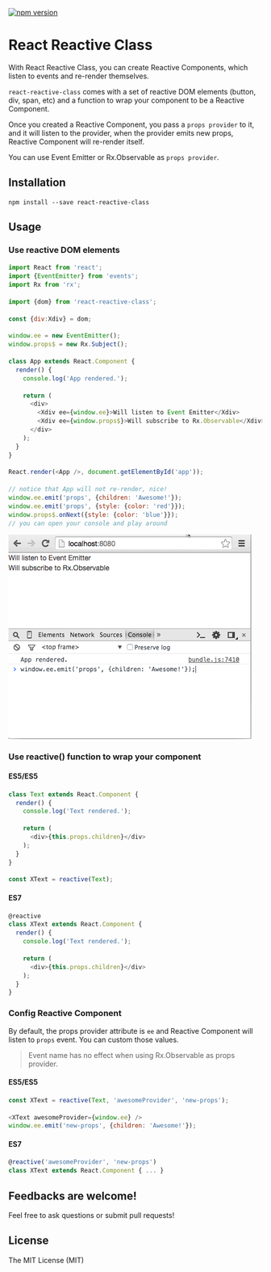[![npm version](https://img.shields.io/npm/v/react-reactive-class.svg?style=flat-square)](https://www.npmjs.com/package/react-reactive-class)

# React Reactive Class

With React Reactive Class, you can create Reactive Components, which
listen to events and re-render themselves.

`react-reactive-class` comes with a set of reactive DOM elements (button, div, span, etc) and a function to wrap your component to be a Reactive Component.

Once you created a Reactive Component, you pass a `props provider` to it, and it will listen to the provider, when the provider emits new props, Reactive Component will re-render itself.

You can use Event Emitter or Rx.Observable as `props provider`.

## Installation
```
npm install --save react-reactive-class
```

## Usage

### Use reactive DOM elements
```javascript
import React from 'react';
import {EventEmitter} from 'events';
import Rx from 'rx';

import {dom} from 'react-reactive-class';

const {div:Xdiv} = dom;

window.ee = new EventEmitter();
window.props$ = new Rx.Subject();

class App extends React.Component {
  render() {
    console.log('App rendered.');

    return (
      <div>
        <Xdiv ee={window.ee}>Will listen to Event Emitter</Xdiv>
        <Xdiv ee={window.props$}>Will subscribe to Rx.Observable</Xdiv>
      </div>
    );
  }
}

React.render(<App />, document.getElementById('app'));

// notice that App will not re-render, nice!
window.ee.emit('props', {children: 'Awesome!'});
window.ee.emit('props', {style: {color: 'red'}});
window.props$.onNext({style: {color: 'blue'}});
// you can open your console and play around
```

![Demo](./doc/demo.gif)

### Use reactive() function to wrap your component

#### ES5/ES5
```javascript
class Text extends React.Component {
  render() {
    console.log('Text rendered.');

    return (
      <div>{this.props.children}</div>
    );
  }
}

const XText = reactive(Text);
```

#### ES7
```javascript
@reactive
class XText extends React.Component {
  render() {
    console.log('Text rendered.');

    return (
      <div>{this.props.children}</div>
    );
  }
}
```

### Config Reactive Component
By default, the props provider attribute is `ee` and Reactive Component will listen to `props` event. You can custom those values.

> Event name has no effect when using Rx.Observable as props provider.

#### ES5/ES5
```javascript
const XText = reactive(Text, 'awesomeProvider', 'new-props');

<XText awesomeProvider={window.ee} />
window.ee.emit('new-props', {children: 'Awesome!'});
```

#### ES7
```javascript
@reactive('awesomeProvider', 'new-props')
class XText extends React.Component { ... }
```

## Feedbacks are welcome!
Feel free to ask questions or submit pull requests!

## License
The MIT License (MIT)
